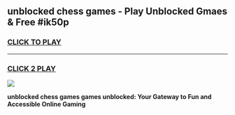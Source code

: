 
## unblocked chess games - Play Unblocked Gmaes & Free #ik50p
<h3>
<a href="https://premium.freeplayer.one?title=unblocked_chess_games&ref=01M">CLICK TO PLAY</a></h3>
<hr>

<h3>
<a href="https://premium.freeplayer.one?title=unblocked_chess_games&ref=01M">CLICK 2 PLAY</a>
  
</h3>

<a href="https://premium.freeplayer.one?title=unblocked_chess_games&ref=01M"><img src="https://clearcache.store/games.png"></a>


**unblocked chess games games unblocked: Your Gateway to Fun and Accessible Online Gaming**
